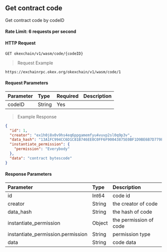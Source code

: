 ## Get contract code

Get contract code by codeID

#### Rate Limit: 6 requests per second

#### HTTP Request

`GET okexchain/v1/wasm/code/{codeID}`

> Request Example



```wiki
https://exchainrpc.okex.org/okexchain/v1/wasm/code/1
```

#### Request Parameters

| **Parameter** | **Type** | **Required** | **Description**                                                                                                                                                                                                     |
| :------------ | :------- | :----------- | :------------------------------------------------------------------------------------------------------------------------------------------------------------------------------------------------------------------ |
| codeID      | String   | Yes           | |

> Example Response

```json
{
  "id": 1,
  "creator": "ex1h0j8x0v9hs4eq6ppgamemfyu4vuvp2sl0q9p3v",
  "data_hash": "13A1FC994CC6D1C81B746EE0C0FF6F90043875E0BF1D9BE6B7D779FC978DC2A5",
  "instantiate_permission": {
    "permission": "Everybody"
  },
  "data": "contract bytescode"
}
```

#### Response Parameters

| **Parameter** | **Type** | **Description**                                                                                                                                                                                                                                                      |
| :----------------- | :------- | :------------------------------------------------------------------------------------------------------------------------------------------------------------------------------------------------------------------------------------------------------------------- |
|  id             | Int64    | 		code id		| 
|  creator               | String    | 		the creator of code		| 
|  data_hash        | String    | 		the hash of code		| 
|  instantiate_permission| Object    | 		the permission of code				|
|  instantiate_permission.permission               | String    | 		permission type		|
|  data    | String    | 	code data			| 
